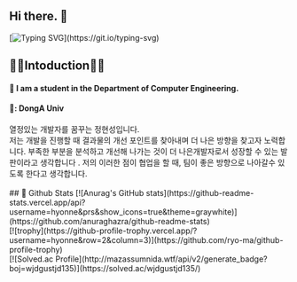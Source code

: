 ## Hi there. 👋 

<div>
  
  <!--Header-->
  [![Typing SVG](https://readme-typing-svg.demolab.com?font=Fira+Code&weight=500&size=15&pause=1000&color=F7E0EEB8&background=6DC0C800&center=true&vCenter=true&random=true&width=435&lines=Hi%2C+there!+Welcome+to+Hyeonsung%60s+GitHub!)](https://git.io/typing-svg)

  
</div>

<div>
  <!--Body-->
  
  ## 🙇‍♂️Intoduction🙇‍♂️
  #### :raising_hand: I am a student in the Department of Computer Engineering.<br/>
  #### 🏫: DongA Univ
  <div>
열정있는 개발자를 꿈꾸는 정현성입니다.<br>
저는 개발을 진행할 때 결과물의 개선 포인트를 찾아내며 더 나은 방향을 찾고자 노력합니다. 부족한 부분을 분석하고 개선해 나가는 것이 더 나은개발자로서 성장할 수 있는 발판이라고 생각합니다 . 저의 이러한 점이 협업을 할 때, 팀이 좋은 방향으로 나아갈수 있도록 한다고 생각합니다.
</div>
  <br/>
  

</div>
  ## 🤔 Github Stats
  [![Anurag's GitHub stats](https://github-readme-stats.vercel.app/api?username=hyonne&prs&show_icons=true&theme=graywhite)](https://github.com/anuraghazra/github-readme-stats)
</div>
<div>
  [![trophy](https://github-profile-trophy.vercel.app/?username=hyonne&row=2&column=3)](https://github.com/ryo-ma/github-profile-trophy)
</div>
  [![Solved.ac Profile](http://mazassumnida.wtf/api/v2/generate_badge?boj=wjdgustjd135)](https://solved.ac/wjdgustjd135/)

<!--
**dau-J/dau-J** is a ✨ _special_ ✨ repository because its `README.md` (this file) appears on your GitHub profile.

Here are some ideas to get you started:

- 🔭 I’m currently working on ...
- 🌱 I’m currently learning ...
- 👯 I’m looking to collaborate on ...
- 🤔 I’m looking for help with ...
- 💬 Ask me about ...
- 📫 How to reach me: ...
- 😄 Pronouns: ...
- ⚡ Fun fact: ...
-->
